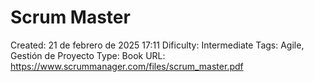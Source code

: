 # Scrum Master

Created: 21 de febrero de 2025 17:11
Dificulty: Intermediate
Tags: Agile, Gestión de Proyecto
Type: Book
URL: https://www.scrummanager.com/files/scrum_master.pdf